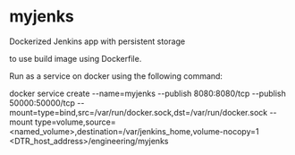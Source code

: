 # myjenks 
Dockerized Jenkins app with persistent storage

to use build image using Dockerfile.

Run as a service on docker using the following command:

docker service create --name=myjenks --publish 8080:8080/tcp --publish 50000:50000/tcp --mount=type=bind,src=/var/run/docker.sock,dst=/var/run/docker.sock --mount type=volume,source=<named_volume>,destination=/var/jenkins_home,volume-nocopy=1 <DTR_host_address>/engineering/myjenks
